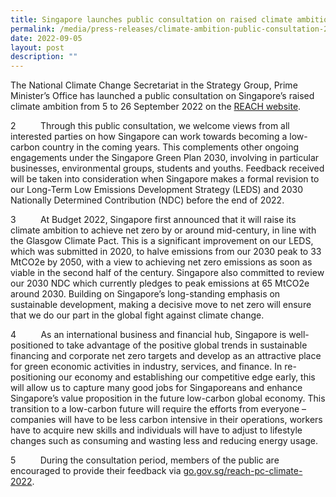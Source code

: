 ```yaml
---
title: Singapore launches public consultation on raised climate ambition
permalink: /media/press-releases/climate-ambition-public-consultation-2022/
date: 2022-09-05
layout: post
description: ""
---
```

The National Climate Change Secretariat in the Strategy Group, Prime Minister’s Office has launched a public consultation on Singapore’s raised climate ambition from 5 to 26 September 2022 on the [REACH website](http://go.gov.sg/reach-pc-climate-2022).

2          Through this public consultation, we welcome views from all interested parties on how Singapore can work towards becoming a low-carbon country in the coming years. This complements other ongoing engagements under the Singapore Green Plan 2030, involving in particular businesses, environmental groups, students and youths. Feedback received will be taken into consideration when Singapore makes a formal revision to our Long-Term Low Emissions Development Strategy (LEDS) and 2030 Nationally Determined Contribution (NDC) before the end of 2022.

3          At Budget 2022, Singapore first announced that it will raise its climate ambition to achieve net zero by or around mid-century, in line with the Glasgow Climate Pact. This is a significant improvement on our LEDS, which was submitted in 2020, to halve emissions from our 2030 peak to 33 MtCO2e by 2050, with a view to achieving net zero emissions as soon as viable in the second half of the century. Singapore also committed to review our 2030 NDC which currently pledges to peak emissions at 65 MtCO2e around 2030. Building on Singapore’s long-standing emphasis on sustainable development, making a decisive move to net zero will ensure that we do our part in the global fight against climate change.

4          As an international business and financial hub, Singapore is well-positioned to take advantage of the positive global trends in sustainable financing and corporate net zero targets and develop as an attractive place for green economic activities in industry, services, and finance. In re-positioning our economy and establishing our competitive edge early, this will allow us to capture many good jobs for Singaporeans and enhance Singapore’s value proposition in the future low-carbon global economy. This transition to a low-carbon future will require the efforts from everyone – companies will have to be less carbon intensive in their operations, workers have to acquire new skills and individuals will have to adjust to lifestyle changes such as consuming and wasting less and reducing energy usage.  

5          During the consultation period, members of the public are encouraged to provide their feedback via [go.gov.sg/reach-pc-climate-2022](https://go.gov.sg/reach-pc-climate-2022).